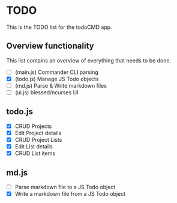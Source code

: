 # TODO
This is the TODO list for the todoCMD app.

## Overview functionality
This list contains an overview of everything that needs to be done.
  - [ ] (main.js) Commander CLI parsing
  - [X] (todo.js) Manage JS Todo objects
  - [ ] (md.js) Parse & Write markdown files
  - [ ] (ui.js) blessed/ncurses UI

## todo.js
  - [X] CRUD Projects
  - [X] Edit Project details
  - [X] CRUD Project Lists
  - [X] Edit List details
  - [X] CRUD List items

## md.js
  - [ ] Parse markdown file to a JS Todo object
  - [X] Write a markdown file from a JS Todo object
